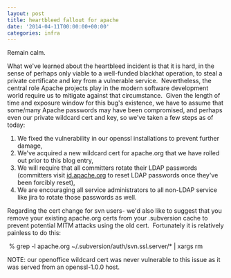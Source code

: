```yaml
---
layout: post
title: heartbleed fallout for apache
date: '2014-04-11T00:00:00+00:00'
categories: infra
---
```

<p>Remain calm.</p> 
  <p>What we've learned about the heartbleed incident is that it is hard, in the sense of perhaps only viable to a well-funded blackhat operation, to steal a private certificate and key from a vulnerable service. &nbsp;Nevertheless, the central role Apache projects play in the modern software development world require us to mitigate against that circumstance. &nbsp;Given the length of time and exposure window for this bug's existence, we have to assume that some/many Apache passwords may have been compromised, and perhaps even our private wildcard cert and key, so we've taken a few steps as of today:</p> 
  <p> </p> 
  <ol> 
    <li>We fixed the vulnerability in our openssl installations to prevent further damage,</li> 
    <li>We've acquired a new wildcard cert for apache.org that we have rolled out prior to this blog entry,</li> 
    <li>We will require that all committers rotate their LDAP passwords (committers visit <a href="https://id.apache.org/reset/enter">id.apache.org</a> to reset LDAP passwords once they've been forcibly reset),</li> 
    <li>We are encouraging all service administrators to all non-LDAP service like jira to rotate those passwords as well.</li> 
  </ol> 
  <div> 
    <p>Regarding the cert change for svn users- we'd also like to suggest that you remove your existing apache.org certs from your .subversion cache to prevent potential MITM attacks using the old cert. &nbsp;Fortunately it is relatively painless to do this:</p> 
    <p>&nbsp;% grep -l apache.org ~/.subversion/auth/svn.ssl.server/* | xargs rm</p> 
    <p> </p> 
    <p>NOTE: our openoffice wildcard cert was never vulnerable to this issue as it was served from an openssl-1.0.0 host.&nbsp;</p> 
    <p> </p> 
  </div> 
  <p> </p>
